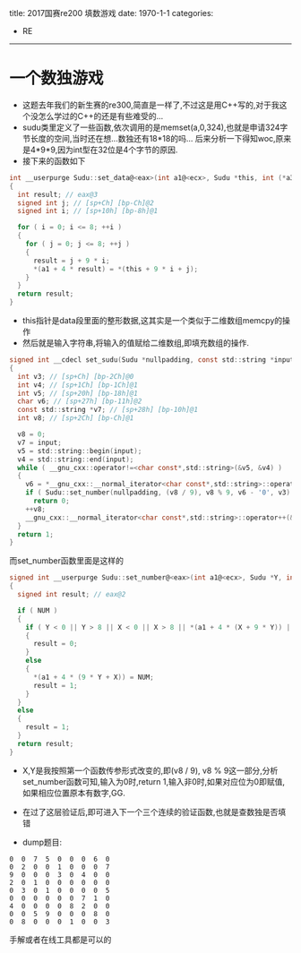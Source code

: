 title: 2017国赛re200 填数游戏
date: 1970-1-1
categories:
- RE
---

# 一个数独游戏 #
- 这题去年我们的新生赛的re300,简直是一样了,不过这是用C++写的,对于我这个没怎么学过的C++的还是有些难受的...
- sudu类里定义了一些函数,依次调用的是memset(a,0,324),也就是申请324字节长度的空间,当时还在想...数独还有18\*18的吗... 后来分析一下得知woc,原来是4\*9\*9,因为int型在32位是4个字节的原因.
- 接下来的函数如下

```c
int __userpurge Sudu::set_data@<eax>(int a1@<ecx>, Sudu *this, int (*a3)[9])
{
  int result; // eax@3
  signed int j; // [sp+Ch] [bp-Ch]@2
  signed int i; // [sp+10h] [bp-8h]@1

  for ( i = 0; i <= 8; ++i )
  {
    for ( j = 0; j <= 8; ++j )
    {
      result = j + 9 * i;
      *(a1 + 4 * result) = *(this + 9 * i + j);
    }
  }
  return result;
}
```

- this指针是data段里面的整形数据,这其实是一个类似于二维数组memcpy的操作
- 然后就是输入字符串,将输入的值赋给二维数组,即填充数组的操作.

```c
signed int __cdecl set_sudu(Sudu *nullpadding, const std::string *input)
{
  int v3; // [sp+Ch] [bp-2Ch]@0
  int v4; // [sp+1Ch] [bp-1Ch]@1
  int v5; // [sp+20h] [bp-18h]@1
  char v6; // [sp+27h] [bp-11h]@2
  const std::string *v7; // [sp+28h] [bp-10h]@1
  int v8; // [sp+2Ch] [bp-Ch]@1

  v8 = 0;
  v7 = input;
  v5 = std::string::begin(input);
  v4 = std::string::end(input);
  while ( __gnu_cxx::operator!=<char const*,std::string>(&v5, &v4) )
  {
    v6 = *__gnu_cxx::__normal_iterator<char const*,std::string>::operator*(&v5);
    if ( Sudu::set_number(nullpadding, (v8 / 9), v8 % 9, v6 - '0', v3) ^ 1 )
      return 0;
    ++v8;
    __gnu_cxx::__normal_iterator<char const*,std::string>::operator++(&v5);
  }
  return 1;
}
```

而set_number函数里面是这样的

```c
signed int __userpurge Sudu::set_number@<eax>(int a1@<ecx>, Sudu *Y, int X, int NUM, int a5)
{
  signed int result; // eax@2

  if ( NUM )
  {
    if ( Y < 0 || Y > 8 || X < 0 || X > 8 || *(a1 + 4 * (X + 9 * Y)) || NUM <= 0 || NUM > 9 )
    {
      result = 0;
    }
    else
    {
      *(a1 + 4 * (9 * Y + X)) = NUM;
      result = 1;
    }
  }
  else
  {
    result = 1;
  }
  return result;
}
```

- X,Y是我按照第一个函数传参形式改变的,即(v8 / 9), v8 % 9这一部分,分析set_number函数可知,输入为0时,return 1,输入非0时,如果对应位为0即赋值,如果相应位置原本有数字,GG.

- 在过了这层验证后,即可进入下一个三个连续的验证函数,也就是查数独是否填错
- dump题目:
```
0  0  7  5  0  0  0  6  0  
0  2  0  0  1  0  0  0  7  
9  0  0  0  3  0  4  0  0  
2  0  1  0  0  0  0  0  0  
0  3  0  1  0  0  0  0  5  
0  0  0  0  0  0  7  1  0  
4  0  0  0  0  8  2  0  0  
0  0  5  9  0  0  0  8  0  
0  8  0  0  0  1  0  0  3
```

手解或者在线工具都是可以的